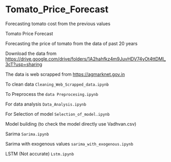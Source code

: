 # Tomato_Price_Forecast
Forecasting tomato cost from the previous values

Tomato Price Forecast

Forecasting the price of tomato from the data of past 20 years

Download the data from https://drive.google.com/drive/folders/1A2hahfkz4m9JuvHDV74yOt4ttDMl_3cT?usp=sharing

The data is web scrapped from https://agmarknet.gov.in

To clean data  ```Cleaning_Web_Scrapped_data.ipynb```

To Preprocess the ```data Preprocesing.ipynb```

For data analysis ```Data_Analysis.ipynb```

For Selection of model ```Selection_of_model.ipynb```

Model building (to check the model directly use Vadhvan.csv)

Sarima ```Sarima.ipynb```

Sarima with exogenous values ```sarima_with_exogenous.ipynb```

LSTM (Not accurate)  ```Lstm.ipynb```
